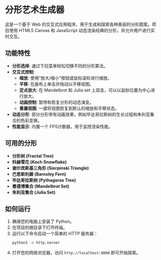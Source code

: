 # 分形艺术生成器

这是一个基于 Web 的交互式应用程序，用于生成和探索各种美丽的分形图案。项目使用 HTML5 Canvas 和 JavaScript 动态渲染经典的分形，并允许用户进行实时交互。

## 功能特性

- **分形选择**: 通过下拉菜单轻松切换不同的分形算法。
- **交互式控制**:
    - **缩放**: 使用“放大/缩小”按钮或鼠标滚轮进行缩放。
    - **平移**: 在画布上单击并拖动以平移视图。
    - **定点放大**: 在 Mandelbrot 和 Julia set 上双击，可以以鼠标位置为中心进行放大。
    - **动画控制**: 暂停和恢复分形的动态演变。
    - **重置视图**: 一键将视图恢复到默认的缩放和平移状态。
- **动态分形**: 部分分形带有动画效果，例如毕达哥拉斯树的生长过程和朱利亚集合的色彩变换。
- **性能显示**: 内置一个 FPS计数器，用于监控渲染性能。

## 可用的分形

- **分形树 (Fractal Tree)**
- **科赫雪花 (Koch Snowflake)**
- **谢尔宾斯基三角形 (Sierpinski Triangle)**
- **巴恩斯利蕨 (Barnsley Fern)**
- **毕达哥拉斯树 (Pythagoras Tree)**
- **曼德博集合 (Mandelbrot Set)**
- **朱利亚集合 (Julia Set)**

## 如何运行

1.  确保您的电脑上安装了 Python。
2.  在项目的根目录下打开终端。
3.  运行以下命令启动一个简单的 HTTP 服务器：
    ```bash
    python3 -m http.server
    ```
4.  打开您的网络浏览器，访问 `http://localhost:8000` 即可开始探索。